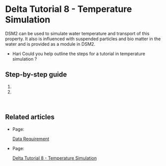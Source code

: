 # Delta Tutorial 8 - Temperature Simulation

DSM2 can be used to simulate water temperature and transport of this
property. It also is influenced with suspended particles and bio matter
in the water and is provided as a module in DSM2. 

-   Hari Could you help outline the steps for a tutorial in temperature
    simulation ?

## Step-by-step guide

1.  
2.  

 

## Related articles

-   Page:

    [Data Requirement](/display/DSM2/Data+Requirement)

-   Page:

    [Delta Tutorial 8 - Temperature
    Simulation](/display/DSM2/Delta+Tutorial+8+-+Temperature+Simulation)

  

  
